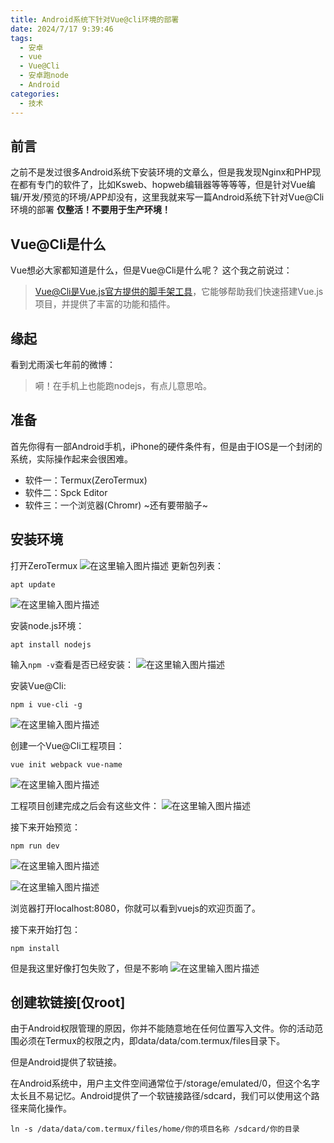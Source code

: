 ```yaml
---
title: Android系统下针对Vue@cli环境的部署
date: 2024/7/17 9:39:46
tags:
  - 安卓
  - vue
  - Vue@Cli
  - 安卓跑node
  - Android
categories:
  - 技术
---
```


## 前言

之前不是发过很多Android系统下安装环境的文章么，但是我发现Nginx和PHP现在都有专门的软件了，比如Ksweb、hopweb编辑器等等等等，但是针对Vue编辑/开发/预览的环境/APP却没有，这里我就来写一篇Android系统下针对Vue@Cli环境的部署
**仅整活！不要用于生产环境！**

## Vue@Cli是什么

Vue想必大家都知道是什么，但是Vue@Cli是什么呢？
这个我之前说过：
> Vue@Cli是Vue.js官方提供的脚手架工具，它能够帮助我们快速搭建Vue.js项目，并提供了丰富的功能和插件。

## 缘起

看到尤雨溪七年前的微博：
> 嗬！在手机上也能跑nodejs，有点儿意思哈。

## 准备

首先你得有一部Android手机，iPhone的硬件条件有，但是由于IOS是一个封闭的系统，实际操作起来会很困难。

- 软件一：Termux(ZeroTermux)
- 软件二：Spck Editor
- 软件三：一个浏览器(Chromr)
~还有要带脑子~

## 安装环境

打开ZeroTermux
![在这里输入图片描述](https://www.mengze2.cn/usr/uploads/2024/05/Screenshot_2024_0512_161534.png)
更新包列表：
```SH
apt update
```
![在这里输入图片描述](https://www.mengze2.cn/usr/uploads/2024/05/Screenshot_2024_0512_162502.png)

安装node.js环境：
```SH
apt install nodejs
```
输入`npm -v`查看是否已经安装：
![在这里输入图片描述](https://www.mengze2.cn/usr/uploads/2024/05/Screenshot_2024_0512_163026.png)

安装Vue@Cli:
```SH
npm i vue-cli -g
```

![在这里输入图片描述](https://www.mengze2.cn/usr/uploads/2024/05/Screenshot_2024_0512_163400.png)

创建一个Vue@Cli工程项目：
```SH
vue init webpack vue-name
```
![在这里输入图片描述](https://www.mengze2.cn/usr/uploads/2024/05/Screenshot_20240512_164048.png)

工程项目创建完成之后会有这些文件：
![在这里输入图片描述](https://www.mengze2.cn/usr/uploads/2024/05/Screenshot_20240512_164452.jpg)

接下来开始预览：
```SH
npm run dev
```
![在这里输入图片描述](https://www.mengze2.cn/usr/uploads/2024/05/Screenshot_20240512_155602.jpg)

![在这里输入图片描述](https://www.mengze2.cn/usr/uploads/2024/05/Screenshot_20240512_155556.jpg)

浏览器打开localhost:8080，你就可以看到vuejs的欢迎页面了。

接下来开始打包：
```SH
npm install
```
但是我这里好像打包失败了，但是不影响
![在这里输入图片描述](https://www.mengze2.cn/usr/uploads/2024/05/Screenshot_2024_0512_165652.png)

## 创建软链接[仅root]

由于Android权限管理的原因，你并不能随意地在任何位置写入文件。你的活动范围必须在Termux的权限之内，即data/data/com.termux/files目录下。

但是Android提供了软链接。

在Android系统中，用户主文件空间通常位于/storage/emulated/0，但这个名字太长且不易记忆。Android提供了一个软链接路径/sdcard，我们可以使用这个路径来简化操作。

```SH
ln -s /data/data/com.termux/files/home/你的项目名称 /sdcard/你的目录
```